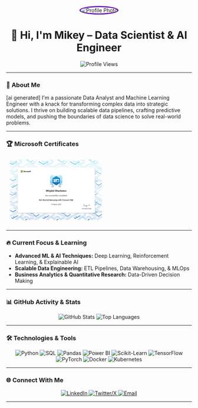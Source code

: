 <div align="center">
  <!-- Profile Photo -->
  <img src="https://github.com/MarsX-2002.png" alt="Profile Photo" width="150" style="border-radius: 50%; border: 3px solid #6a0dad;" />

  
  <h1>👋 Hi, I'm Mikey – Data Scientist & AI Engineer</h1>

  <img src="https://komarev.com/ghpvc/?username=MarsX-2002&color=blueviolet" alt="Profile Views" />
</div>

---

### 📌 **About Me**
[ai generated]
I'm a passionate Data Analyst and Machine Learning Engineer with a knack for transforming complex data into strategic solutions. I thrive on building scalable data pipelines, crafting predictive models, and pushing the boundaries of data science to solve real-world problems.

---

### 🏆 **Microsoft Certificates**

<div align="center">
  <div style="
    display: flex;
    overflow-x: auto;
    gap: 10px;
    padding: 10px;
    scroll-snap-type: x mandatory;
    -webkit-overflow-scrolling: touch;
    scrollbar-width: none;
  ">
    <a href="https://learn.microsoft.com/api/achievements/share/en-gb/MirjalolShavkatov-8998/9X98PYPU?sharingId=F08EACC1D441417C" target="_blank" style="flex: 0 0 auto; scroll-snap-align: center;">
      <img src="https://raw.githubusercontent.com/MarsX-2002/assets/main/microsoft_learn_tsql.png" alt="Microsoft Achievement Badge T-SQL Built-in functions and GROUP BY" width="250" />
    </a>
    </a>
  </div>
</div>


---

### 🔥 **Current Focus & Learning**

- **Advanced ML & AI Techniques:** Deep Learning, Reinforcement Learning, & Explainable AI  
- **Scalable Data Engineering:** ETL Pipelines, Data Warehousing, & MLOps  
- **Business Analytics & Quantitative Research:** Data-Driven Decision Making  

---

### 📊 **GitHub Activity & Stats**

<div align="center">
  <img src="https://github-readme-stats-sigma-five.vercel.app/api?username=MarsX-2002&show_icons=true&theme=tokyonight&hide_border=true" alt="GitHub Stats" />
  
  <img src="https://github-readme-stats-sigma-five.vercel.app/api/top-langs/?username=MarsX-2002&layout=compact&theme=tokyonight&hide_border=true" alt="Top Languages" />
</div>

---

### 🛠️ **Technologies & Tools**

<p align="center">
  <img src="https://img.shields.io/badge/-Python-3776AB?style=flat&logo=python&logoColor=white" alt="Python" />
  <img src="https://img.shields.io/badge/-SQL-4479A1?style=flat&logo=mysql&logoColor=white" alt="SQL" />
  <img src="https://img.shields.io/badge/-Pandas-150458?style=flat&logo=pandas&logoColor=white" alt="Pandas" />
  <img src="https://img.shields.io/badge/-Power%20BI-F2C811?style=flat&logo=powerbi&logoColor=black" alt="Power BI" />
  <img src="https://img.shields.io/badge/-Scikit--Learn-F7931E?style=flat&logo=scikit-learn&logoColor=white" alt="Scikit-Learn" />
  <img src="https://img.shields.io/badge/-TensorFlow-FF6F00?style=flat&logo=tensorflow&logoColor=white" alt="TensorFlow" />
  <img src="https://img.shields.io/badge/-PyTorch-EE4C2C?style=flat&logo=pytorch&logoColor=white" alt="PyTorch" />
  <img src="https://img.shields.io/badge/-Docker-2496ED?style=flat&logo=docker&logoColor=white" alt="Docker" />
  <img src="https://img.shields.io/badge/-Kubernetes-326CE5?style=flat&logo=kubernetes&logoColor=white" alt="Kubernetes" />
</p>

---

### 🌐 **Connect With Me**

<p align="center">
  <a href="https://www.linkedin.com/in/mirjalol-shavkatov/">
    <img src="https://img.shields.io/badge/LinkedIn-%230A66C2.svg?style=flat&logo=linkedin&logoColor=white" alt="LinkedIn" />
  </a>
  <a href="https://x.com/mickeyfounder">
    <img src="https://img.shields.io/badge/X-%231DA1F2.svg?style=flat&logo=twitter&logoColor=white" alt="Twitter/X" />
  </a>
  <a href="mailto:your-email@example.com">
    <img src="https://img.shields.io/badge/Email-D14836?style=flat&logo=gmail&logoColor=white" alt="Email" />
  </a>
</p>

---
